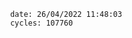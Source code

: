 

                date: 26/04/2022 11:48:03
                cycles: 107760

                         